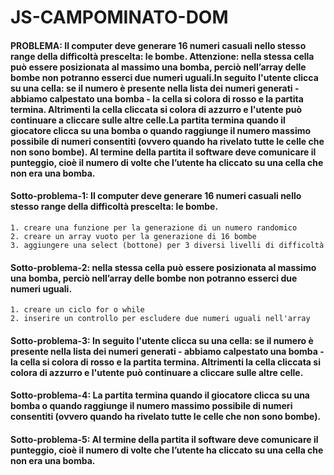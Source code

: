 # JS-CAMPOMINATO-DOM

#### PROBLEMA: Il computer deve generare 16 numeri casuali nello stesso range della difficoltà prescelta: le bombe. Attenzione: nella stessa cella può essere posizionata al massimo una bomba, perciò nell’array delle bombe non potranno esserci due numeri uguali.In seguito l'utente clicca su una cella: se il numero è presente nella lista dei numeri generati - abbiamo calpestato una bomba - la cella si colora di rosso e la partita termina. Altrimenti la cella cliccata si colora di azzurro e l'utente può continuare a cliccare sulle altre celle.La partita termina quando il giocatore clicca su una bomba o quando raggiunge il numero massimo possibile di numeri consentiti (ovvero quando ha rivelato tutte le celle che non sono bombe). Al termine della partita il software deve comunicare il punteggio, cioè il numero di volte che l’utente ha cliccato su una cella che non era una bomba.

#### Sotto-problema-1: Il computer deve generare 16 numeri casuali nello stesso range della difficoltà prescelta: le bombe.
    1. creare una funzione per la generazione di un numero randomico
    2. creare un array vuoto per la generazione di 16 bombe
    3. aggiungere una select (bottone) per 3 diversi livelli di difficoltà

#### Sotto-problema-2: nella stessa cella può essere posizionata al massimo una bomba, perciò nell’array delle bombe non potranno esserci due numeri uguali.
    1. creare un ciclo for o while
    2. inserire un controllo per escludere due numeri uguali nell'array

#### Sotto-problema-3: In seguito l'utente clicca su una cella: se il numero è presente nella lista dei numeri generati - abbiamo calpestato una bomba - la cella si colora di rosso e la partita termina. Altrimenti la cella cliccata si colora di azzurro e l'utente può continuare a cliccare sulle altre celle.

#### Sotto-problema-4: La partita termina quando il giocatore clicca su una bomba o quando raggiunge il numero massimo possibile di numeri consentiti (ovvero quando ha rivelato tutte le celle che non sono bombe).

#### Sotto-problema-5: Al termine della partita il software deve comunicare il punteggio, cioè il numero di volte che l’utente ha cliccato su una cella che non era una bomba.